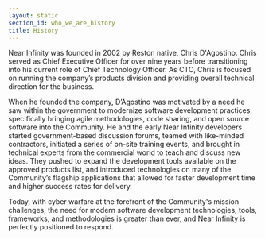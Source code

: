 ```yaml
---
layout: static
section_id: who_we_are_history
title: History
---
```

Near Infinity was founded in 2002 by Reston native, Chris D'Agostino. Chris served as Chief Executive Officer for over nine years before transitioning into his current role of Chief Technology Officer. As CTO, Chris is focused on running the company’s products division and providing overall technical direction for the business. 

When he founded the company, D’Agostino was motivated by a need he saw within the government to modernize software development practices, specifically bringing agile methodologies, code sharing, and open source software into the Community. He and the early Near Infinity developers started government-based discussion forums, teamed with like-minded contractors, initiated a series of on-site training events, and brought in technical experts from the commercial world to teach and discuss new ideas. They pushed to expand the development tools available on the approved products list, and introduced technologies on many of the Community’s flagship applications that allowed for faster development time and higher success rates for delivery. 

Today, with cyber warfare at the forefront of the Community's mission challenges, the need for modern software development technologies, tools, frameworks, and methodologies is greater than ever, and Near Infinity is perfectly positioned to respond. 
